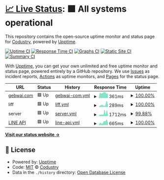 # [📈 Live Status](https://demo.upptime.js.org): <!--live status--> **🟩 All systems operational**

This repository contains the open-source uptime monitor and status page for [Codustry](https://www.codustry.com), powered by [Upptime](https://github.com/upptime/upptime).

[![Uptime CI](https://github.com/codustry/gebwai_status/workflows/Uptime%20CI/badge.svg)](https://github.com/codustry/gebwai_status/actions?query=workflow%3A%22Uptime+CI%22)
[![Response Time CI](https://github.com/codustry/gebwai_status/workflows/Response%20Time%20CI/badge.svg)](https://github.com/codustry/gebwai_status/actions?query=workflow%3A%22Response+Time+CI%22)
[![Graphs CI](https://github.com/codustry/gebwai_status/workflows/Graphs%20CI/badge.svg)](https://github.com/codustry/gebwai_status/actions?query=workflow%3A%22Graphs+CI%22)
[![Static Site CI](https://github.com/codustry/gebwai_status/workflows/Static%20Site%20CI/badge.svg)](https://github.com/codustry/gebwai_status/actions?query=workflow%3A%22Static+Site+CI%22)
[![Summary CI](https://github.com/codustry/gebwai_status/workflows/Summary%20CI/badge.svg)](https://github.com/codustry/gebwai_status/actions?query=workflow%3A%22Summary+CI%22)

With [Upptime](https://upptime.js.org), you can get your own unlimited and free uptime monitor and status page, powered entirely by a GitHub repository. We use [Issues](https://github.com/codustry/gebwai_status/issues) as incident reports, [Actions](https://github.com/codustry/gebwai_status/actions) as uptime monitors, and [Pages](https://demo.upptime.js.org) for the status page.

<!--start: status pages-->
<!-- This summary is generated by Upptime (https://github.com/upptime/upptime) -->
<!-- Do not edit this manually, your changes will be overwritten -->
<!-- prettier-ignore -->
| URL | Status | History | Response Time | Uptime |
| --- | ------ | ------- | ------------- | ------ |
| <img alt="" src="https://icons.duckduckgo.com/ip3/gebwai.com.ico" height="13"> [gebwai.com](https://gebwai.com) | 🟩 Up | [gebwai-com.yml](https://github.com/codustry/gebwai_status/commits/HEAD/history/gebwai-com.yml) | <details><summary><img alt="Response time graph" src="./graphs/gebwai-com/response-time-week.png" height="20"> 361ms</summary><br><a href="https://status.gebwai.com/history/gebwai-com"><img alt="Response time 390" src="https://img.shields.io/endpoint?url=https%3A%2F%2Fraw.githubusercontent.com%2Fcodustry%2Fgebwai_status%2FHEAD%2Fapi%2Fgebwai-com%2Fresponse-time.json"></a><br><a href="https://status.gebwai.com/history/gebwai-com"><img alt="24-hour response time 326" src="https://img.shields.io/endpoint?url=https%3A%2F%2Fraw.githubusercontent.com%2Fcodustry%2Fgebwai_status%2FHEAD%2Fapi%2Fgebwai-com%2Fresponse-time-day.json"></a><br><a href="https://status.gebwai.com/history/gebwai-com"><img alt="7-day response time 361" src="https://img.shields.io/endpoint?url=https%3A%2F%2Fraw.githubusercontent.com%2Fcodustry%2Fgebwai_status%2FHEAD%2Fapi%2Fgebwai-com%2Fresponse-time-week.json"></a><br><a href="https://status.gebwai.com/history/gebwai-com"><img alt="30-day response time 362" src="https://img.shields.io/endpoint?url=https%3A%2F%2Fraw.githubusercontent.com%2Fcodustry%2Fgebwai_status%2FHEAD%2Fapi%2Fgebwai-com%2Fresponse-time-month.json"></a><br><a href="https://status.gebwai.com/history/gebwai-com"><img alt="1-year response time 415" src="https://img.shields.io/endpoint?url=https%3A%2F%2Fraw.githubusercontent.com%2Fcodustry%2Fgebwai_status%2FHEAD%2Fapi%2Fgebwai-com%2Fresponse-time-year.json"></a></details> | <details><summary><a href="https://status.gebwai.com/history/gebwai-com">100.00%</a></summary><a href="https://status.gebwai.com/history/gebwai-com"><img alt="All-time uptime 99.95%" src="https://img.shields.io/endpoint?url=https%3A%2F%2Fraw.githubusercontent.com%2Fcodustry%2Fgebwai_status%2FHEAD%2Fapi%2Fgebwai-com%2Fuptime.json"></a><br><a href="https://status.gebwai.com/history/gebwai-com"><img alt="24-hour uptime 100.00%" src="https://img.shields.io/endpoint?url=https%3A%2F%2Fraw.githubusercontent.com%2Fcodustry%2Fgebwai_status%2FHEAD%2Fapi%2Fgebwai-com%2Fuptime-day.json"></a><br><a href="https://status.gebwai.com/history/gebwai-com"><img alt="7-day uptime 100.00%" src="https://img.shields.io/endpoint?url=https%3A%2F%2Fraw.githubusercontent.com%2Fcodustry%2Fgebwai_status%2FHEAD%2Fapi%2Fgebwai-com%2Fuptime-week.json"></a><br><a href="https://status.gebwai.com/history/gebwai-com"><img alt="30-day uptime 100.00%" src="https://img.shields.io/endpoint?url=https%3A%2F%2Fraw.githubusercontent.com%2Fcodustry%2Fgebwai_status%2FHEAD%2Fapi%2Fgebwai-com%2Fuptime-month.json"></a><br><a href="https://status.gebwai.com/history/gebwai-com"><img alt="1-year uptime 99.99%" src="https://img.shields.io/endpoint?url=https%3A%2F%2Fraw.githubusercontent.com%2Fcodustry%2Fgebwai_status%2FHEAD%2Fapi%2Fgebwai-com%2Fuptime-year.json"></a></details>
| <img alt="" src="https://icons.duckduckgo.com/ip3/null.ico" height="13"> liff | 🟩 Up | [liff.yml](https://github.com/codustry/gebwai_status/commits/HEAD/history/liff.yml) | <details><summary><img alt="Response time graph" src="./graphs/liff/response-time-week.png" height="20"> 289ms</summary><br><a href="https://status.gebwai.com/history/liff"><img alt="Response time 386" src="https://img.shields.io/endpoint?url=https%3A%2F%2Fraw.githubusercontent.com%2Fcodustry%2Fgebwai_status%2FHEAD%2Fapi%2Fliff%2Fresponse-time.json"></a><br><a href="https://status.gebwai.com/history/liff"><img alt="24-hour response time 219" src="https://img.shields.io/endpoint?url=https%3A%2F%2Fraw.githubusercontent.com%2Fcodustry%2Fgebwai_status%2FHEAD%2Fapi%2Fliff%2Fresponse-time-day.json"></a><br><a href="https://status.gebwai.com/history/liff"><img alt="7-day response time 289" src="https://img.shields.io/endpoint?url=https%3A%2F%2Fraw.githubusercontent.com%2Fcodustry%2Fgebwai_status%2FHEAD%2Fapi%2Fliff%2Fresponse-time-week.json"></a><br><a href="https://status.gebwai.com/history/liff"><img alt="30-day response time 661" src="https://img.shields.io/endpoint?url=https%3A%2F%2Fraw.githubusercontent.com%2Fcodustry%2Fgebwai_status%2FHEAD%2Fapi%2Fliff%2Fresponse-time-month.json"></a><br><a href="https://status.gebwai.com/history/liff"><img alt="1-year response time 393" src="https://img.shields.io/endpoint?url=https%3A%2F%2Fraw.githubusercontent.com%2Fcodustry%2Fgebwai_status%2FHEAD%2Fapi%2Fliff%2Fresponse-time-year.json"></a></details> | <details><summary><a href="https://status.gebwai.com/history/liff">100.00%</a></summary><a href="https://status.gebwai.com/history/liff"><img alt="All-time uptime 99.91%" src="https://img.shields.io/endpoint?url=https%3A%2F%2Fraw.githubusercontent.com%2Fcodustry%2Fgebwai_status%2FHEAD%2Fapi%2Fliff%2Fuptime.json"></a><br><a href="https://status.gebwai.com/history/liff"><img alt="24-hour uptime 100.00%" src="https://img.shields.io/endpoint?url=https%3A%2F%2Fraw.githubusercontent.com%2Fcodustry%2Fgebwai_status%2FHEAD%2Fapi%2Fliff%2Fuptime-day.json"></a><br><a href="https://status.gebwai.com/history/liff"><img alt="7-day uptime 100.00%" src="https://img.shields.io/endpoint?url=https%3A%2F%2Fraw.githubusercontent.com%2Fcodustry%2Fgebwai_status%2FHEAD%2Fapi%2Fliff%2Fuptime-week.json"></a><br><a href="https://status.gebwai.com/history/liff"><img alt="30-day uptime 100.00%" src="https://img.shields.io/endpoint?url=https%3A%2F%2Fraw.githubusercontent.com%2Fcodustry%2Fgebwai_status%2FHEAD%2Fapi%2Fliff%2Fuptime-month.json"></a><br><a href="https://status.gebwai.com/history/liff"><img alt="1-year uptime 99.94%" src="https://img.shields.io/endpoint?url=https%3A%2F%2Fraw.githubusercontent.com%2Fcodustry%2Fgebwai_status%2FHEAD%2Fapi%2Fliff%2Fuptime-year.json"></a></details>
| <img alt="" src="https://icons.duckduckgo.com/ip3/null.ico" height="13"> server | 🟩 Up | [server.yml](https://github.com/codustry/gebwai_status/commits/HEAD/history/server.yml) | <details><summary><img alt="Response time graph" src="./graphs/server/response-time-week.png" height="20"> 1712ms</summary><br><a href="https://status.gebwai.com/history/server"><img alt="Response time 1180" src="https://img.shields.io/endpoint?url=https%3A%2F%2Fraw.githubusercontent.com%2Fcodustry%2Fgebwai_status%2FHEAD%2Fapi%2Fserver%2Fresponse-time.json"></a><br><a href="https://status.gebwai.com/history/server"><img alt="24-hour response time 5495" src="https://img.shields.io/endpoint?url=https%3A%2F%2Fraw.githubusercontent.com%2Fcodustry%2Fgebwai_status%2FHEAD%2Fapi%2Fserver%2Fresponse-time-day.json"></a><br><a href="https://status.gebwai.com/history/server"><img alt="7-day response time 1712" src="https://img.shields.io/endpoint?url=https%3A%2F%2Fraw.githubusercontent.com%2Fcodustry%2Fgebwai_status%2FHEAD%2Fapi%2Fserver%2Fresponse-time-week.json"></a><br><a href="https://status.gebwai.com/history/server"><img alt="30-day response time 1090" src="https://img.shields.io/endpoint?url=https%3A%2F%2Fraw.githubusercontent.com%2Fcodustry%2Fgebwai_status%2FHEAD%2Fapi%2Fserver%2Fresponse-time-month.json"></a><br><a href="https://status.gebwai.com/history/server"><img alt="1-year response time 1230" src="https://img.shields.io/endpoint?url=https%3A%2F%2Fraw.githubusercontent.com%2Fcodustry%2Fgebwai_status%2FHEAD%2Fapi%2Fserver%2Fresponse-time-year.json"></a></details> | <details><summary><a href="https://status.gebwai.com/history/server">99.88%</a></summary><a href="https://status.gebwai.com/history/server"><img alt="All-time uptime 99.89%" src="https://img.shields.io/endpoint?url=https%3A%2F%2Fraw.githubusercontent.com%2Fcodustry%2Fgebwai_status%2FHEAD%2Fapi%2Fserver%2Fuptime.json"></a><br><a href="https://status.gebwai.com/history/server"><img alt="24-hour uptime 99.18%" src="https://img.shields.io/endpoint?url=https%3A%2F%2Fraw.githubusercontent.com%2Fcodustry%2Fgebwai_status%2FHEAD%2Fapi%2Fserver%2Fuptime-day.json"></a><br><a href="https://status.gebwai.com/history/server"><img alt="7-day uptime 99.88%" src="https://img.shields.io/endpoint?url=https%3A%2F%2Fraw.githubusercontent.com%2Fcodustry%2Fgebwai_status%2FHEAD%2Fapi%2Fserver%2Fuptime-week.json"></a><br><a href="https://status.gebwai.com/history/server"><img alt="30-day uptime 99.97%" src="https://img.shields.io/endpoint?url=https%3A%2F%2Fraw.githubusercontent.com%2Fcodustry%2Fgebwai_status%2FHEAD%2Fapi%2Fserver%2Fuptime-month.json"></a><br><a href="https://status.gebwai.com/history/server"><img alt="1-year uptime 99.94%" src="https://img.shields.io/endpoint?url=https%3A%2F%2Fraw.githubusercontent.com%2Fcodustry%2Fgebwai_status%2FHEAD%2Fapi%2Fserver%2Fuptime-year.json"></a></details>
| <img alt="" src="https://icons.duckduckgo.com/ip3/api.line.me.ico" height="13"> [LINE API](https://api.line.me/v2/bot/channel/webhook/endpoint) | 🟩 Up | [line-api.yml](https://github.com/codustry/gebwai_status/commits/HEAD/history/line-api.yml) | <details><summary><img alt="Response time graph" src="./graphs/line-api/response-time-week.png" height="20"> 665ms</summary><br><a href="https://status.gebwai.com/history/line-api"><img alt="Response time 581" src="https://img.shields.io/endpoint?url=https%3A%2F%2Fraw.githubusercontent.com%2Fcodustry%2Fgebwai_status%2FHEAD%2Fapi%2Fline-api%2Fresponse-time.json"></a><br><a href="https://status.gebwai.com/history/line-api"><img alt="24-hour response time 378" src="https://img.shields.io/endpoint?url=https%3A%2F%2Fraw.githubusercontent.com%2Fcodustry%2Fgebwai_status%2FHEAD%2Fapi%2Fline-api%2Fresponse-time-day.json"></a><br><a href="https://status.gebwai.com/history/line-api"><img alt="7-day response time 665" src="https://img.shields.io/endpoint?url=https%3A%2F%2Fraw.githubusercontent.com%2Fcodustry%2Fgebwai_status%2FHEAD%2Fapi%2Fline-api%2Fresponse-time-week.json"></a><br><a href="https://status.gebwai.com/history/line-api"><img alt="30-day response time 827" src="https://img.shields.io/endpoint?url=https%3A%2F%2Fraw.githubusercontent.com%2Fcodustry%2Fgebwai_status%2FHEAD%2Fapi%2Fline-api%2Fresponse-time-month.json"></a><br><a href="https://status.gebwai.com/history/line-api"><img alt="1-year response time 621" src="https://img.shields.io/endpoint?url=https%3A%2F%2Fraw.githubusercontent.com%2Fcodustry%2Fgebwai_status%2FHEAD%2Fapi%2Fline-api%2Fresponse-time-year.json"></a></details> | <details><summary><a href="https://status.gebwai.com/history/line-api">100.00%</a></summary><a href="https://status.gebwai.com/history/line-api"><img alt="All-time uptime 100.00%" src="https://img.shields.io/endpoint?url=https%3A%2F%2Fraw.githubusercontent.com%2Fcodustry%2Fgebwai_status%2FHEAD%2Fapi%2Fline-api%2Fuptime.json"></a><br><a href="https://status.gebwai.com/history/line-api"><img alt="24-hour uptime 100.00%" src="https://img.shields.io/endpoint?url=https%3A%2F%2Fraw.githubusercontent.com%2Fcodustry%2Fgebwai_status%2FHEAD%2Fapi%2Fline-api%2Fuptime-day.json"></a><br><a href="https://status.gebwai.com/history/line-api"><img alt="7-day uptime 100.00%" src="https://img.shields.io/endpoint?url=https%3A%2F%2Fraw.githubusercontent.com%2Fcodustry%2Fgebwai_status%2FHEAD%2Fapi%2Fline-api%2Fuptime-week.json"></a><br><a href="https://status.gebwai.com/history/line-api"><img alt="30-day uptime 100.00%" src="https://img.shields.io/endpoint?url=https%3A%2F%2Fraw.githubusercontent.com%2Fcodustry%2Fgebwai_status%2FHEAD%2Fapi%2Fline-api%2Fuptime-month.json"></a><br><a href="https://status.gebwai.com/history/line-api"><img alt="1-year uptime 100.00%" src="https://img.shields.io/endpoint?url=https%3A%2F%2Fraw.githubusercontent.com%2Fcodustry%2Fgebwai_status%2FHEAD%2Fapi%2Fline-api%2Fuptime-year.json"></a></details>

<!--end: status pages-->

[**Visit our status website →**](https://demo.upptime.js.org)

## 📄 License

- Powered by: [Upptime](https://github.com/upptime/upptime)
- Code: [MIT](./LICENSE) © [Codustry](https://www.codustry.com)
- Data in the `./history` directory: [Open Database License](https://opendatacommons.org/licenses/odbl/1-0/)
